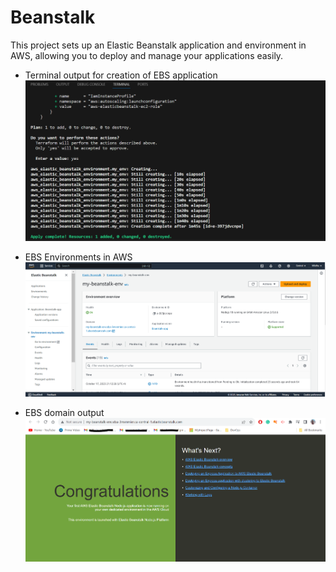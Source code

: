 # Beanstalk

This project sets up an Elastic Beanstalk application and environment in AWS, allowing you to deploy and manage your applications easily.

* Terminal output for creation of EBS application
![terminal](beanstalk.PNG)

* EBS Environments in AWS
![envs](ebs.PNG)

* EBS domain output
![domain](ebs-domain.PNG)
